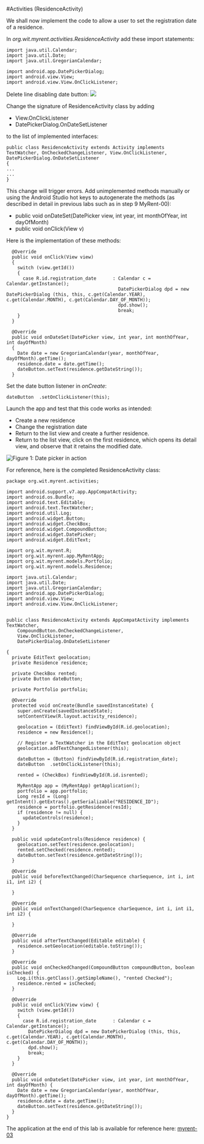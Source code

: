 #Activities (ResidenceActivity)

We shall now implement the code to allow a user to set the registration date of a residence.


In *org.wit.myrent.activities.ResidenceActivity* add these import statements:

```
import java.util.Calendar;
import java.util.Date;
import java.util.GregorianCalendar;

import android.app.DatePickerDialog;
import android.view.View;
import android.view.View.OnClickListener;
```


Delete line disabling date button:
![](img/09.png)

Change the signature of ResidenceActivity class by adding 

- View.OnClickListener
- DatePickerDialog.OnDateSetListener

to the list of implemented interfaces:

```
public class ResidenceActivity extends Activity implements TextWatcher, OnCheckedChangeListener, View.OnClickListener, DatePickerDialog.OnDateSetListener
{
...
...
}
```

This change will trigger errors. Add unimplemented methods manually or using the Android Studio hot keys to autogenerate the methods (as described in detail in previous labs such as in step 9 MyRent-00):

- public void onDateSet(DatePicker view, int year, int monthOfYear, int dayOfMonth)
- public void onClick(View v)

Here is the implementation of these methods:

```
  @Override
  public void onClick(View view)
  {
    switch (view.getId())
    {
      case R.id.registration_date      : Calendar c = Calendar.getInstance();
                                         DatePickerDialog dpd = new DatePickerDialog (this, this, c.get(Calendar.YEAR), c.get(Calendar.MONTH), c.get(Calendar.DAY_OF_MONTH));
                                         dpd.show();
                                         break; 
    }
  }
```

```
  @Override
  public void onDateSet(DatePicker view, int year, int monthOfYear, int dayOfMonth)
  {
    Date date = new GregorianCalendar(year, monthOfYear, dayOfMonth).getTime();
    residence.date = date.getTime();
    dateButton.setText(residence.getDateString());
  }
```
Set the date button listener in *onCreate*:

```
dateButton  .setOnClickListener(this);
```
Launch the app and test that this code works as intended:

- Create a new residence
- Change the registration date
- Return to the list view and create a further residence.
- Return to the list view, click on the first residence, which opens its detail view, and observe that it retains the modified date.

![Figure 1: Date picker in action](img/18.png)

For reference, here is the completed ResidenceActivity class:

```
package org.wit.myrent.activities;

import android.support.v7.app.AppCompatActivity;
import android.os.Bundle;
import android.text.Editable;
import android.text.TextWatcher;
import android.util.Log;
import android.widget.Button;
import android.widget.CheckBox;
import android.widget.CompoundButton;
import android.widget.DatePicker;
import android.widget.EditText;

import org.wit.myrent.R;
import org.wit.myrent.app.MyRentApp;
import org.wit.myrent.models.Portfolio;
import org.wit.myrent.models.Residence;

import java.util.Calendar;
import java.util.Date;
import java.util.GregorianCalendar;
import android.app.DatePickerDialog;
import android.view.View;
import android.view.View.OnClickListener;


public class ResidenceActivity extends AppCompatActivity implements TextWatcher,
    CompoundButton.OnCheckedChangeListener,
    View.OnClickListener,
    DatePickerDialog.OnDateSetListener

{
  private EditText geolocation;
  private Residence residence;

  private CheckBox rented;
  private Button dateButton;

  private Portfolio portfolio;

  @Override
  protected void onCreate(Bundle savedInstanceState) {
    super.onCreate(savedInstanceState);
    setContentView(R.layout.activity_residence);

    geolocation = (EditText) findViewById(R.id.geolocation);
    residence = new Residence();

    // Register a TextWatcher in the EditText geolocation object
    geolocation.addTextChangedListener(this);

    dateButton = (Button) findViewById(R.id.registration_date);
    dateButton  .setOnClickListener(this);

    rented = (CheckBox) findViewById(R.id.isrented);

    MyRentApp app = (MyRentApp) getApplication();
    portfolio = app.portfolio;
    Long resId = (Long) getIntent().getExtras().getSerializable("RESIDENCE_ID");
    residence = portfolio.getResidence(resId);
    if (residence != null) {
      updateControls(residence);
    }
  }

  public void updateControls(Residence residence) {
    geolocation.setText(residence.geolocation);
    rented.setChecked(residence.rented);
    dateButton.setText(residence.getDateString());
  }

  @Override
  public void beforeTextChanged(CharSequence charSequence, int i, int i1, int i2) {

  }

  @Override
  public void onTextChanged(CharSequence charSequence, int i, int i1, int i2) {

  }

  @Override
  public void afterTextChanged(Editable editable) {
    residence.setGeolocation(editable.toString());
  }

  @Override
  public void onCheckedChanged(CompoundButton compoundButton, boolean isChecked) {
    Log.i(this.getClass().getSimpleName(), "rented Checked");
    residence.rented = isChecked;
  }

  @Override
  public void onClick(View view) {
    switch (view.getId())
    {
      case R.id.registration_date      : Calendar c = Calendar.getInstance();
        DatePickerDialog dpd = new DatePickerDialog (this, this, c.get(Calendar.YEAR), c.get(Calendar.MONTH), c.get(Calendar.DAY_OF_MONTH));
        dpd.show();
        break;
    }
  }

  @Override
  public void onDateSet(DatePicker view, int year, int monthOfYear, int dayOfMonth) {
    Date date = new GregorianCalendar(year, monthOfYear, dayOfMonth).getTime();
    residence.date = date.getTime();
    dateButton.setText(residence.getDateString());
  }
}

```

The application at the end of this lab is available for reference here: [myrent-03](https://github.com/wit-ictskills-2016/myrent-03.git)

